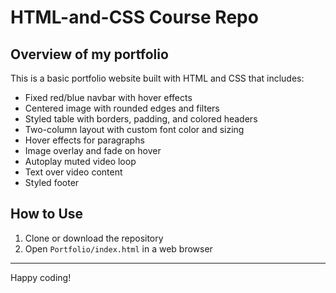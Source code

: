 # HTML-and-CSS Course Repo

## Overview of my portfolio

This is a basic portfolio website built with HTML and CSS that includes:

- Fixed red/blue navbar with hover effects
- Centered image with rounded edges and filters
- Styled table with borders, padding, and colored headers
- Two-column layout with custom font color and sizing
- Hover effects for paragraphs
- Image overlay and fade on hover
- Autoplay muted video loop
- Text over video content
- Styled footer

## How to Use

1. Clone or download the repository
2. Open `Portfolio/index.html` in a web browser


---

Happy coding!
